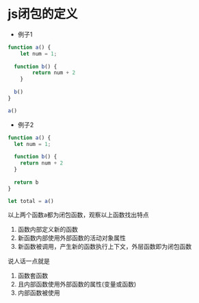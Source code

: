 # js闭包的定义

+ 例子1

```js
function a() {
	let num = 1;
  
  function b() {
		return num + 2
	}
  
  b()
}

a()
```

+ 例子2

```js
function a() {
  let num = 1;
  
  function b() {
    return num + 2
  }
  
  return b
}

let total = a()
```

以上两个函数a都为闭包函数，观察以上函数找出特点

1. 函数内部定义新的函数
2. 新函数内部使用外部函数的活动对象属性
3. 新函数被调用，产生新的函数执行上下文，外层函数即为闭包函数



说人话一点就是

1. 函数套函数
2. 且内部函数使用外部函数的属性(变量或函数)
3. 内部函数被使用